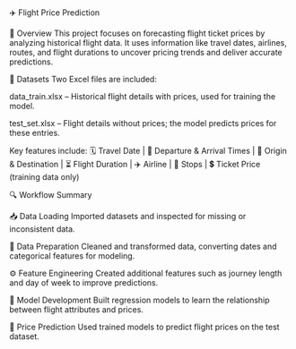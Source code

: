 ✈️ Flight Price Prediction

📌 Overview
This project focuses on forecasting flight ticket prices by analyzing historical flight data. It uses information like travel dates, airlines, routes, and flight durations to uncover pricing trends and deliver accurate predictions.

📂 Datasets
Two Excel files are included:

data_train.xlsx – Historical flight details with prices, used for training the model.

test_set.xlsx – Flight details without prices; the model predicts prices for these entries.

Key features include:
🗓️ Travel Date | 🛫 Departure & Arrival Times | 🌆 Origin & Destination | ⏳ Flight Duration | ✈️ Airline | 🔄 Stops | 💲 Ticket Price (training data only)

🔍 Workflow Summary

📥 Data Loading
Imported datasets and inspected for missing or inconsistent data.

🧹 Data Preparation
Cleaned and transformed data, converting dates and categorical features for modeling.

⚙️ Feature Engineering
Created additional features such as journey length and day of week to improve predictions.

🤖 Model Development
Built regression models to learn the relationship between flight attributes and prices.

🎯 Price Prediction
Used trained models to predict flight prices on the test dataset.
